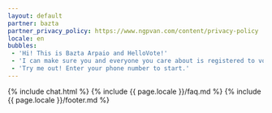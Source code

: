 ```yaml
---
layout: default
partner: bazta
partner_privacy_policy: https://www.ngpvan.com/content/privacy-policy
locale: en
bubbles:
 - 'Hi! This is Bazta Arpaio and HelloVote!'
 - 'I can make sure you and everyone you care about is registered to vote.'
 - 'Try me out! Enter your phone number to start.'
---
```

{% include chat.html %}
{% include {{ page.locale }}/faq.md %}
{% include {{ page.locale }}/footer.md %}




